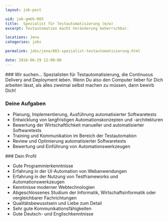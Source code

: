 ```yaml
---
layout: job-post

uid: job-gmbh-003
title:  Spezialist für Testautomatisierung (m/w)
excerpt: Testautomation macht Veränderung beherrschbar.

locations: Jena
categories: jobs

permalink: jobs/jena/003-spezialist-testautomatisierung.html

date: 2016-06-29 12:00:00
---
```

<div markdown="1" class="col-sm-8 col-md-4">
### Wir suchen...
Spezialisten für Testautomatisierung, die Continuous Delivery and Deployment leben. Wenn Du also den Computer lieber für Dich arbeiten lässt, als alles zweimal selbst machen zu müssen, dann bewirb Dich!


### Deine Aufgaben

* Planung, Implementierung, Ausführung automatisierter Softwaretests
* Entwicklung von langfristigen Automationskonzepten und -architekturen
* Bewertung der Wirtschaftlichkeit manueller und automatisierter Softwaretests
* Training und Kommunikation im Bereich der Testautomation
* Review und Optimierung automatisierter Softwaretests
* Bewertung und Einführung von Automationswerkzeugen

</div>

<div markdown="1" class="col-sm-8 col-sm-offset-4 col-md-4 col-md-offset-0">
### Dein Profil

* Gute Programmierkenntnisse
* Erfahrung in der UI-Automation von Webanwendungen
* Erfahrung in der Nutzung von Testframeworks und Automationswerkzeugen
* Kenntnisse moderner Webtechnologien
* Abgeschlossenes Studium der Informatik, Wirtschaftsinformatik oder vergleichbarer Fachrichtungen
* Qualitätsbewusstsein und Liebe zum Detail
* Sehr gute Kommunikationsfähigkeiten
* Gute Deutsch- und Englischkenntnisse

</div>
